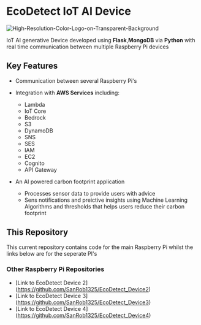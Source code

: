 # EcoDetect IoT AI Device
![High-Resolution-Color-Logo-on-Transparent-Background](https://github.com/user-attachments/assets/38f79b65-b14a-461e-b2e5-3747feab737d)

IoT AI generative Device developed using **Flask**,**MongoDB** via **Python** with real time communication between multiple Raspberry Pi devices

## Key Features
- Communication between several Raspberry Pi's
- Integration with **AWS Services** including:
  - Lambda
  - IoT Core
  - Bedrock
  - S3
  - DynamoDB
  - SNS
  - SES
  - IAM
  - EC2
  - Cognito
  - API Gateway

- An AI powered carbon footprint application
    - Processes sensor data to provide users with advice
    - Sens notifications and preictive insights using Machine Learning Algorithms and thresholds that helps users  reduce their carbon footprint

## This Repository 

This current repository contains code for the main Raspberry Pi whilst the links below are for the seperate PI's

### Other Raspberry Pi Repositories
- [Link to EcoDetect Device 2] (https://github.com/SanRob1325/EcoDetect_Device2)
- [Link to EcoDetect Device 3] (https://github.com/SanRob1325/EcoDetect_Device3)
- [Link to EcoDetect Device 4] (https://github.com/SanRob1325/EcoDetect_Device4)
